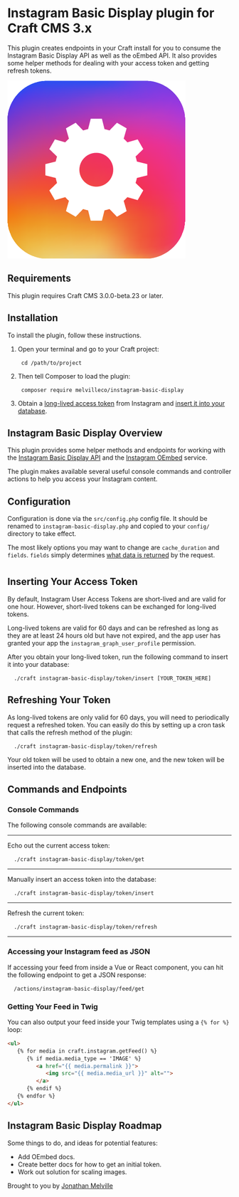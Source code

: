 # Instagram Basic Display plugin for Craft CMS 3.x

This plugin creates endpoints in your Craft install for you to consume the Instagram Basic Display API as well as the oEmbed API. It also provides some helper methods for dealing with your access token and getting refresh tokens.

![Screenshot](resources/img/plugin-logo.png)

## Requirements

This plugin requires Craft CMS 3.0.0-beta.23 or later.

## Installation

To install the plugin, follow these instructions.

1. Open your terminal and go to your Craft project:
   
        cd /path/to/project
   
2. Then tell Composer to load the plugin:

        composer require melvilleco/instagram-basic-display

3. Obtain a [long-lived access token](https://developers.facebook.com/docs/instagram-basic-display-api/guides/long-lived-access-tokens/) from Instagram and [insert it into your database](#inserting-your-access-token).

## Instagram Basic Display Overview

This plugin provides some helper methods and endpoints for working with the [Instagram Basic Display API](https://developers.facebook.com/docs/instagram-basic-display-api/) and the [Instagram OEmbed](https://developers.facebook.com/docs/instagram/oembed) service.

The plugin makes available several useful console commands and controller actions to help you access your Instagram content.

## Configuration

Configuration is done via the `src/config.php` config file. It should be renamed to `instagram-basic-display.php` and copied to your `config/` directory to take effect. 

The most likely options you may want to change are `cache_duration` and `fields`. `fields` simply determines [what data is returned](https://developers.facebook.com/docs/instagram-basic-display-api/reference/media/#fields) by the request. 

#

## Inserting Your Access Token

By default, Instagram User Access Tokens are short-lived and are valid for one hour. However, short-lived tokens can be exchanged for long-lived tokens.

Long-lived tokens are valid for 60 days and can be refreshed as long as they are at least 24 hours old but have not expired, and the app user has granted your app the `instagram_graph_user_profile` permission.

After you obtain your long-lived token, run the following command to insert it into your database:

      ./craft instagram-basic-display/token/insert [YOUR_TOKEN_HERE]



## Refreshing Your Token

As long-lived tokens are only valid for 60 days, you will need to periodically request a refreshed token. You can easily do this by setting up a cron task that calls the refresh method of the plugin:

      ./craft instagram-basic-display/token/refresh

Your old token will be used to obtain a new one, and the new token will be inserted into the database.

## Commands and Endpoints
### Console Commands
The following console commands are available:

***

Echo out the current access token:

      ./craft instagram-basic-display/token/get

***

Manually insert an access token into the database:

      ./craft instagram-basic-display/token/insert

***

Refresh the current token:

      ./craft instagram-basic-display/token/refresh

***

### Accessing your Instagram feed as JSON
If accessing your feed from inside a Vue or React component, you can hit the following endpoint to get a JSON response:

      /actions/instagram-basic-display/feed/get

### Getting Your Feed in Twig
You can also output your feed inside your Twig templates using a `{% for %}` loop:

```html
<ul>
   {% for media in craft.instagram.getFeed() %}
      {% if media.media_type == 'IMAGE' %}
         <a href="{{ media.permalink }}">
            <img src="{{ media.media_url }}" alt="">
         </a>
      {% endif %}
   {% endfor %}
</ul>
```

## Instagram Basic Display Roadmap

Some things to do, and ideas for potential features:

* Add OEmbed docs.
* Create better docs for how to get an initial token.
* Work out solution for scaling images.

Brought to you by [Jonathan Melville](https://codemdd.io)
